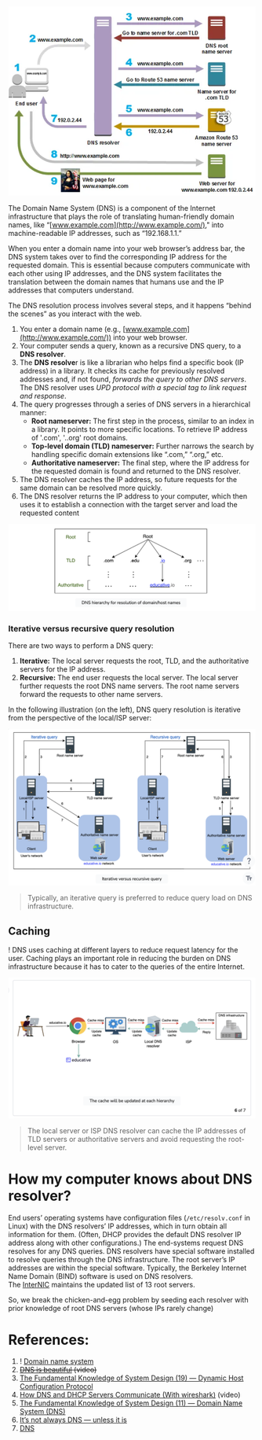 ![Pasted image 20230826020031](../../_Attachments/Pasted%20image%2020230826020031.png)

The Domain Name System (DNS) is a component of the Internet infrastructure that plays the role of translating human-friendly domain names, like “[www.example.com](http://www.example.com/)," into machine-readable IP addresses, such as “192.168.1.1.” 

When you enter a domain name into your web browser’s address bar, the DNS system takes over to find the corresponding IP address for the requested domain. This is essential because computers communicate with each other using IP addresses, and the DNS system facilitates the translation between the domain names that humans use and the IP addresses that computers understand.

The DNS resolution process involves several steps, and it happens “behind the scenes” as you interact with the web.

1. You enter a domain name (e.g., [www.example.com](http://www.example.com/)) into your web browser.
2. Your computer sends a query, known as a recursive DNS query, to a **DNS resolver**.
3. The **DNS resolve**r is like a librarian who helps find a specific book (IP address) in a library. It checks its cache for previously resolved addresses and, if not found, *forwards the query to other DNS servers*. The DNS resolver uses *UPD protocol with a special tag to link request and response*.
4. The query progresses through a series of DNS servers in a hierarchical manner:
	- **Root nameserver:** The first step in the process, similar to an index in a library. It points to more specific locations. To retrieve IP address of '.com', '..org' root domains.
	- **Top-level domain (TLD) nameserver:** Further narrows the search by handling specific domain extensions like “.com,” “.org,” etc.
	- **Authoritative nameserver:** The final step, where the IP address for the requested domain is found and returned to the DNS resolver.
5. The DNS resolver caches the IP address, so future requests for the same domain can be resolved more quickly.
6. The DNS resolver returns the IP address to your computer, which then uses it to establish a connection with the target server and load the requested content

![](../../_Attachments/Pasted%20image%2020240118213514.png)

### Iterative versus recursive query resolution

There are two ways to perform a DNS query:

1. **Iterative:** The local server requests the root, TLD, and the authoritative servers for the IP address.
2. **Recursive:** The end user requests the local server. The local server further requests the root DNS name servers. The root name servers forward the requests to other name servers.

In the following illustration (on the left), DNS query resolution is iterative from the perspective of the local/ISP server:

![](../../_Attachments/Pasted%20image%2020240118213646.png)

> Typically, an iterative query is preferred to reduce query load on DNS infrastructure.

## Caching

! DNS uses caching at different layers to reduce request latency for the user. Caching plays an important role in reducing the burden on DNS infrastructure because it has to cater to the queries of the entire Internet.

![](../../_Attachments/Pasted%20image%2020240118213754.png)

> The local server or ISP DNS resolver can cache the IP addresses of TLD servers or authoritative servers and avoid requesting the root-level server.

# How my computer knows about DNS resolver?

End users’ operating systems have configuration files (`/etc/resolv.conf` in Linux) with the DNS resolvers’ IP addresses, which in turn obtain all information for them. (Often, DHCP provides the default DNS resolver IP address along with other configurations.) The end-systems request DNS resolves for any DNS queries. DNS resolvers have special software installed to resolve queries through the DNS infrastructure. The root server’s IP addresses are within the special software. Typically, the Berkeley Internet Name Domain (BIND) software is used on DNS resolvers. The [InterNIC](https://www.internic.net/domain/named.root) maintains the updated list of 13 root servers.

So, we break the chicken-and-egg problem by seeding each resolver with prior knowledge of root DNS servers (whose IPs rarely change)

# References:

1. ! [Domain name system](https://github.com/donnemartin/system-design-primer#domain-name-system)
2. ~~[DNS is beautiful](https://www.youtube.com/watch?v=tgWx81_NGcg&list=PLQnljOFTspQUBSgBXilKhRMJ1ACqr7pTr&index=47) (video)~~
3. [The Fundamental Knowledge of System Design (19) — Dynamic Host Configuration Protocol](https://blog.devgenius.io/the-fundamental-knowledge-of-system-design-19-dynamic-host-configuration-protocol-6ef9d7789be5)
4. [How DNS and DHCP Servers Communicate (With wireshark)](https://www.youtube.com/watch?v=FYcO4ZshG8Q&list=PLQnljOFTspQUBSgBXilKhRMJ1ACqr7pTr&index=58) (video)
5. [The Fundamental Knowledge of System Design (11) — Domain Name System (DNS)](https://experiencestack.co/the-fundamental-knowledge-of-system-design-11-domain-name-system-dns-8f33341e387f)
6. [It’s not always DNS — unless it is](https://medium.com/adevinta-tech-blog/its-not-always-dns-unless-it-is-16858df17d3f)
7. [DNS](https://medium.com/@karan99/system-design-domain-name-system-dns-7a9155be98b5)